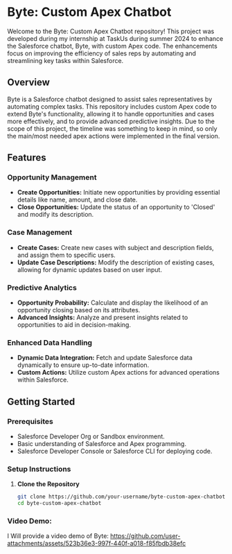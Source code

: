 # Byte: Custom Apex Chatbot

Welcome to the Byte: Custom Apex Chatbot repository! This project was developed during my internship at TaskUs during summer 2024 to enhance the Salesforce chatbot, Byte, with custom Apex code. The enhancements focus on improving the efficiency of sales reps by automating and streamlining key tasks within Salesforce.

## Overview

Byte is a Salesforce chatbot designed to assist sales representatives by automating complex tasks. This repository includes custom Apex code to extend Byte's functionality, allowing it to handle opportunities and cases more effectively, and to provide advanced predictive insights. Due to the scope of this project, the timeline was something to keep in mind, so only the main/most needed apex actions were implemented in the final version. 

## Features

### Opportunity Management
- **Create Opportunities:** Initiate new opportunities by providing essential details like name, amount, and close date.
- **Close Opportunities:** Update the status of an opportunity to 'Closed' and modify its description.

### Case Management
- **Create Cases:** Create new cases with subject and description fields, and assign them to specific users.
- **Update Case Descriptions:** Modify the description of existing cases, allowing for dynamic updates based on user input.

### Predictive Analytics
- **Opportunity Probability:** Calculate and display the likelihood of an opportunity closing based on its attributes.
- **Advanced Insights:** Analyze and present insights related to opportunities to aid in decision-making.

### Enhanced Data Handling
- **Dynamic Data Integration:** Fetch and update Salesforce data dynamically to ensure up-to-date information.
- **Custom Actions:** Utilize custom Apex actions for advanced operations within Salesforce.

## Getting Started

### Prerequisites
- Salesforce Developer Org or Sandbox environment.
- Basic understanding of Salesforce and Apex programming.
- Salesforce Developer Console or Salesforce CLI for deploying code.

### Setup Instructions

1. **Clone the Repository**
   ```bash
   git clone https://github.com/your-username/byte-custom-apex-chatbot.git
   cd byte-custom-apex-chatbot


### Video Demo: 
I Will provide a video demo of Byte: 
https://github.com/user-attachments/assets/523b36e3-997f-440f-a018-f85fbdb38efc
